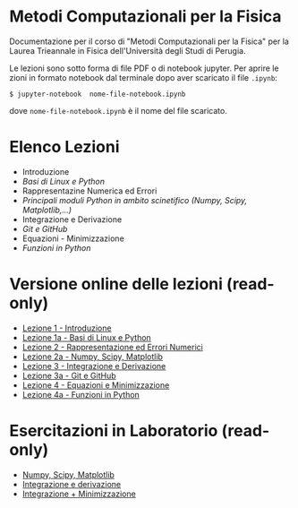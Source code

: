 # Metodi Computazionali per la Fisica

Documentazione per il corso di "Metodi Computazionali per la Fisica"
per la Laurea Trieannale in Fisica dell'Università degli Studi di Perugia.

Le lezioni sono sotto forma di file PDF o di notebook jupyter.
Per aprire le zioni in formato notebook dal terminale dopo aver scaricato il file `.ipynb`:

    $ jupyter-notebook  nome-file-notebook.ipynb

dove `nome-file-notebook.ipynb` è il nome del file scaricato.

Elenco Lezioni
==============
* Introduzione
* *Basi di Linux e Python*
* Rappresentazine Numerica ed Errori
* *Principali moduli Python in ambito scinetifico (Numpy, Scipy, Matplotlib,...)*
* Integrazione e Derivazione
* *Git e GitHub*
* Equazioni - Minimizzazione
* *Funzioni in Python*

Versione online delle lezioni (read-only) 
=========================================
* [Lezione 1  - Introduzione](https://github.com/s-germani/metodi-computazionali-fisica/blob/main/slides/L01_MetodiComputazionali_Intro.pdf)
* [Lezione 1a - Basi di Linux e Python](https://github.com/s-germani/metodi-computazionali-fisica/blob/main/slides/L01a_BasiShellPython.ipynb)
* [Lezione 2  - Rappresentazione ed Errori Numerici](https://nbviewer.org/github/s-germani/metodi-computazionali-fisica/blob/main/notebooks/L02_Rappresentazioni_ed_Errori_Numerici.ipynb)
* [Lezione 2a - Numpy, Scipy, Matplotlib](https://github.com/s-germani/metodi-computazionali-fisica/blob/main/notebooks/L02a_NumpyScipyMatplotlib.ipynb)
* [Lezione 3  - Integrazione e Derivazione](https://github.com/s-germani/metodi-computazionali-fisica/blob/main/notebooks/L03_Integrazione_e_Derivazione.ipynb)
* [Lezione 3a - Git e GitHub](https://nbviewer.org/github/s-germani/metodi-computazionali-fisica/blob/main/notebooks/L03a_Github.ipynb)
* [Lezione 4  - Equazioni e Minimizzazione](https://github.com/s-germani/metodi-computazionali-fisica/blob/main/notebooks/L04_Equazioni_Minimizzazione.ipynb)
* [Lezione 4a - Funzioni in Python](https://github.com/s-germani/metodi-computazionali-fisica/blob/main/notebooks/L04a_Funzioni.ipynb)

Esercitazioni in Laboratorio (read-only) 
=========================================
* [Numpy, Scipy, Matplotlib](https://github.com/s-germani/metodi-computazionali-fisica/blob/main/notebooks/E02a_NumpyScipyMatplotlib.ipynb)
* [Integrazione e derivazione](https://github.com/s-germani/metodi-computazionali-fisica/blob/main/notebooks/E03_Itegrazione_e_Derivazione.ipynb)
* [Integrazione + Minimizzazione](https://github.com/s-germani/metodi-computazionali-fisica/blob/main/notebooks/E04_Equazioni_Minimizzazione.ipynb)
